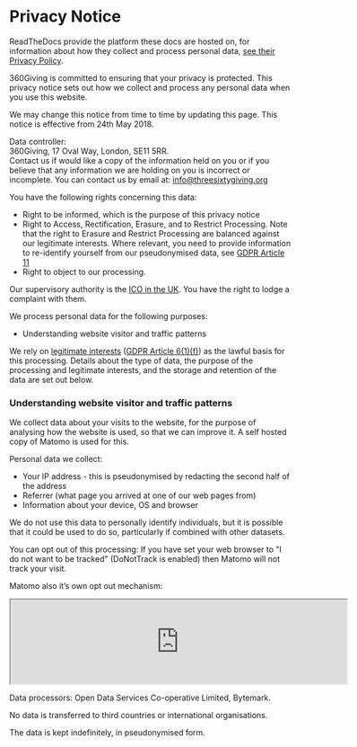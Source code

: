 # Privacy Notice

ReadTheDocs provide the platform these docs are hosted on, for information about how they collect and process personal data, [see their Privacy Policy](https://docs.readthedocs.io/en/latest/privacy-policy.html).

360Giving is committed to ensuring that your privacy is protected. This privacy notice sets out how we collect and process any personal data when you use this website.

We may change this notice from time to time by updating this page. This notice is effective from 24th May 2018.

Data controller:  
360Giving, 17 Oval Way, London, SE11 5RR.  
Contact us if would like a copy of the information held on you or if you believe that any information we are holding on you is incorrect or incomplete. You can contact us by email at: [info@threesixtygiving.org](mailto:info@threesixtygiving.org)

You have the following rights concerning this data:

* Right to be informed, which is the purpose of this privacy notice
* Right to Access, Rectification, Erasure, and to Restrict Processing. Note that the right to Erasure and Restrict Processing are balanced against our legitimate interests. Where relevant, you need to provide information to re-identify yourself from our pseudonymised data, see [GDPR Article 11](https://gdpr-info.eu/art-11-gdpr/)
* Right to object to our processing.

Our supervisory authority is the [ICO in the UK](https://ico.org.uk/). You have the right to lodge a complaint with them.

We process personal data for the following purposes:

* Understanding website visitor and traffic patterns

We rely on [legitimate interests](https://ico.org.uk/for-organisations/guide-to-the-general-data-protection-regulation-gdpr/lawful-basis-for-processing/legitimate-interests/) ([GDPR Article 6(1)(f)](https://gdpr-info.eu/art-6-gdpr/)) as the lawful basis for this processing. Details about the type of data, the purpose of the processing and legitimate interests, and the storage and retention of the data are set out below.

### Understanding website visitor and traffic patterns

We collect data about your visits to the website, for the purpose of analysing how the website is used, so that we can improve it. A self hosted copy of Matomo is used for this.

Personal data we collect:

* Your IP address - this is pseudonymised by redacting the second half of the address
* Referrer (what page you arrived at one of our web pages from)
* Information about your device, OS and browser

We do not use this data to personally identify individuals, but it is possible that it could be used to do so, particularly if combined with other datasets.

You can opt out of this processing: If you have set your web browser to "I do not want to be tracked" (DoNotTrack is enabled) then Matomo will not track your visit.

Matomo also it’s own opt out mechanism:
<!-- opt out iframe - clicking this will mean people can opt out of tracking -->
<iframe style="border: 1; height: 150px; width: 600px;" src="https://mon.opendataservices.coop/piwik/index.php?module=CoreAdminHome&amp;action=optOut&amp;language=en"></iframe>

Data processors: Open Data Services Co-operative Limited, Bytemark.

No data is transferred to third countries or international organisations.

The data is kept indefinitely, in pseudonymised form.
